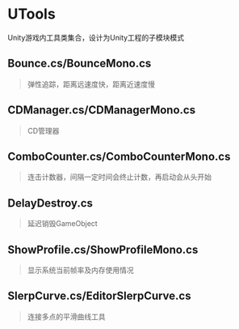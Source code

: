 # UTools
Unity游戏内工具类集合，设计为Unity工程的子模块模式

## Bounce.cs/BounceMono.cs
> 弹性追踪，距离远速度快，距离近速度慢

## CDManager.cs/CDManagerMono.cs
> CD管理器

## ComboCounter.cs/ComboCounterMono.cs
> 连击计数器，间隔一定时间会终止计数，再启动会从头开始

## DelayDestroy.cs
> 延迟销毁GameObject

## ShowProfile.cs/ShowProfileMono.cs
> 显示系统当前帧率及内存使用情况

## SlerpCurve.cs/EditorSlerpCurve.cs
> 连接多点的平滑曲线工具
